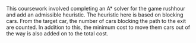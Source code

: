 This coursework involved completing an A* solver for the game rushhour and add an admissible heuristic. The heuristic here is based on blocking cars. From the target car, the number of cars blocking the path to the exit are counted. In addition to this, the minimum cost to move them cars out of the way is also added on to the total cost.
